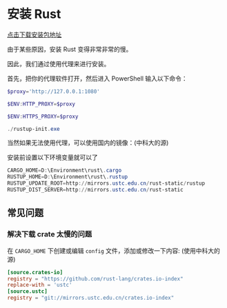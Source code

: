 # 安装 Rust

[点击下载安装包地址]( https://www.rust-lang.org/learn/get-started )

由于某些原因，安装 Rust 变得非常非常的慢。

因此，我们通过使用代理来进行安装。

首先，把你的代理软件打开，然后进入 PowerShell 输入以下命令：

```powershell
$proxy='http://127.0.0.1:1080'

$ENV:HTTP_PROXY=$proxy

$ENV:HTTPS_PROXY=$proxy

./rustup-init.exe
```

当然如果无法使用代理，可以使用国内的镜像：(中科大的源)

安装前设置以下环境变量就可以了

```powershell
CARGO_HOME=D:\Environment\rust\.cargo
RUSTUP_HOME=D:\Environment\rust\.rustup
RUSTUP_UPDATE_ROOT=http://mirrors.ustc.edu.cn/rust-static/rustup
RUSTUP_DIST_SERVER=http://mirrors.ustc.edu.cn/rust-static

```



## 常见问题

### 解决下载 crate 太慢的问题

在 `CARGO_HOME` 下创建或编辑 `config` 文件，添加或修改一下内容: (使用中科大的源)

```toml
[source.crates-io]
registry = "https://github.com/rust-lang/crates.io-index"
replace-with = 'ustc'
[source.ustc]
registry = "git://mirrors.ustc.edu.cn/crates.io-index"
```

